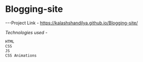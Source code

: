 # Blogging-site

---Project Link -  https://kalashshandilya.github.io/Blogging-site/

*Technologies used* - 
```bash
HTML
CSS
JS
CSS Animations
  ```
